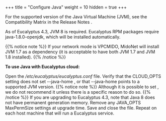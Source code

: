 +++
title = "Configure Java"
weight = 10
hidden = true
+++

For the supported version of the Java Virtual Machine (JVM), see the Compatibility Matrix in the Release Notes . 

As of Eucalyptus 4.3, JVM 8 is required. Eucalyptus RPM packages require java-1.8.0-openjdk, which will be installed automatically. 


{{% notice note %}}
If your network mode is VPCMIDO, MidoNet will install JVM 1.7 as a dependency (it is acceptable to have both JVM 1.7 and JVM 1.8 installed). 
{{% /notice %}}


**To use Java with Eucalyptus cloud:** 

Open the */etc/eucalyptus/eucalyptus.conf* file. Verify that the CLOUD_OPTS setting does not set --java-home , or that --java-home points to a supported JVM version. 
{{% notice note %}}
Although it is possible to set , we do not recommend it unless there is a specific reason to do so. 
{{% /notice %}}
If you are upgrading to Eucalyptus 4.3, note that Java 8 does not have permanent generation memory. Remove any JAVA_OPTS MaxPermSize settings at upgrade time. Save and close the file. Repeat on each host machine that will run a Eucalyptus service. 